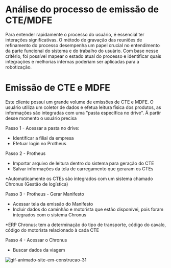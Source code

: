 # Análise do processo de emissão de CTE/MDFE

Para entender rapidamente o processo do usuário, é essencial ter interações significativas. O método de gravação das reuniões de refinamento do processo
desempenha um papel crucial no entendimento da parte funcional do sistema e do trabalho do usuário. Com base nesse critério, foi possível mapear o estado atual do 
processo e identificar quais integrações e melhorias internas poderiam ser aplicadas para a robotização.

# Emissão de CTE e MDFE
Este cliente possui um grande volume de emissões de CTE e MDFE.
O usuário utiliza um coletor de dados e efetua leitura física dos produtos, as informações são integradas com uma "pasta específica no drive". Á partir desse momento o usuário precisa

Passo 1 - Acessar a pasta no drive:
- Identificar a filial da empresa
- Efetuar login no Protheus

Passo 2 - Protheus
- Importar arquivo de leitura dentro do sistema para geração do CTE
- Salvar informações da tela de carregamento que geraram os CTEs

*Automaticamente os CTEs são integrados com um sistema chamado Chronus (Gestão de logística)

Passo 3 - Protheus - Gerar Manifesto
- Acessar tela da emissão do Manifesto
- Incluir dados do caminhão e motorista que estão disponívei, pois foram integrados com o sistema Chronus

*ERP Chronus: tem a determinação do tipo de transporte, código do cavalo, código do motorista relacionado à cada CTE

Passo 4 - Acessar o Chronus
- Buscar dados da viagem



![gif-animado-site-em-construcao-31](https://github.com/BertaT2C/Fluxograma_Automacao_RPA/assets/99225701/cf8afc49-36b5-49ae-8e89-adb2efeea45f)
